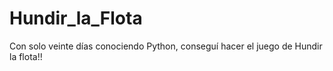 # Hundir_la_Flota

Con solo veinte días conociendo Python, conseguí hacer el juego de Hundir la flota!!
